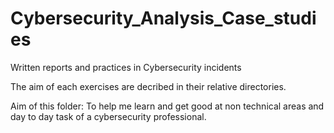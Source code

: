 # Cybersecurity_Analysis_Case_studies

Written reports and practices in Cybersecurity incidents

The aim of each exercises are decribed in their relative directories. 

Aim of this folder: To help me learn and get good at non technical areas and day to day task of a cybersecurity professional.

